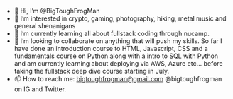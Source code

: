 - 👋 Hi, I’m @BigToughFrogMan
- 👀 I’m interested in crypto, gaming, photography, hiking, metal music and general shenanigans
- 🌱 I’m currently learning all about fullstack coding through nucamp.
- 💞️ I’m looking to collaborate on anything that will push my skills. So far I have done an introduction course to HTML, Javascript, CSS and a fundamentals course on Python along with a intro to SQL with Python and am currently learning about deploying via AWS, Azure etc... before taking the fullstack deep dive course starting in July.
- 📫 How to reach me: bigtoughfrogman@gmail.com @bigtoughfrogman on IG and Twitter.

<!---
BigToughFrogMan/BigToughFrogMan is a ✨ special ✨ repository because its `README.md` (this file) appears on your GitHub profile.
You can click the Preview link to take a look at your changes.
--->

